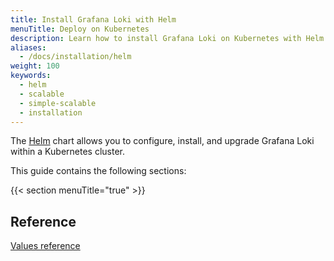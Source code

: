 ```yaml
---
title: Install Grafana Loki with Helm
menuTitle: Deploy on Kubernetes
description: Learn how to install Grafana Loki on Kubernetes with Helm.
aliases:
  - /docs/installation/helm
weight: 100
keywords:
  - helm 
  - scalable
  - simple-scalable
  - installation
---
```


The [Helm](https://helm.sh/) chart allows you to configure, install, and upgrade Grafana Loki within a Kubernetes cluster.

This guide contains the following sections:

{{< section menuTitle="true" >}}

## Reference

[Values reference](reference)
